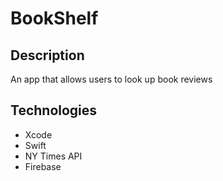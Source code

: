 # BookShelf

## Description
An app that allows users to look up book reviews

## Technologies
- Xcode
- Swift
- NY Times API
- Firebase
